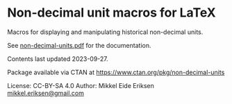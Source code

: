 Non-decimal unit macros for LaTeX
=================================

Macros for displaying and manipulating historical non-decimal units.

See [non-decimal-units.pdf](docs/non-decimal-units.pdf) for the documentation.

Contents last updated 2023-09-27.

Package available via CTAN at https://www.ctan.org/pkg/non-decimal-units

License: CC-BY-SA 4.0
Author: Mikkel Eide Eriksen <mikkel.eriksen@gmail.com>
